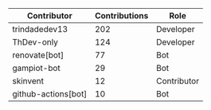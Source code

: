 | Contributor | Contributions | Role |
| ------------ | -------------- | ---- |
| trindadedev13 | 202 | Developer |
| ThDev-only | 124 | Developer |
| renovate[bot] | 77 | Bot |
| gampiot-bot | 29 | Bot |
| skinvent | 12 | Contributor |
| github-actions[bot] | 10 | Bot |
